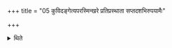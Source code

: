 +++
title = "05 कुविदङ्गेत्यपरस्मिन्खरे प्रतिप्रस्थाता सप्तदशभिरुपयामैः"

+++

<details><summary>थिते</summary>

कुविदङ्गेत्यपरस्मिन्खरे प्रतिप्रस्थाता सप्तदशभिरुपयामैः सुराग्रहान्गृह्णाति ५
</details>
